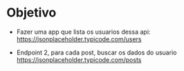 # Objetivo

* Fazer uma app que lista os usuarios dessa api:
	https://jsonplaceholder.typicode.com/users
	
* Endpoint 2, para cada post, buscar os dados do usuario
	https://jsonplaceholder.typicode.com/posts
